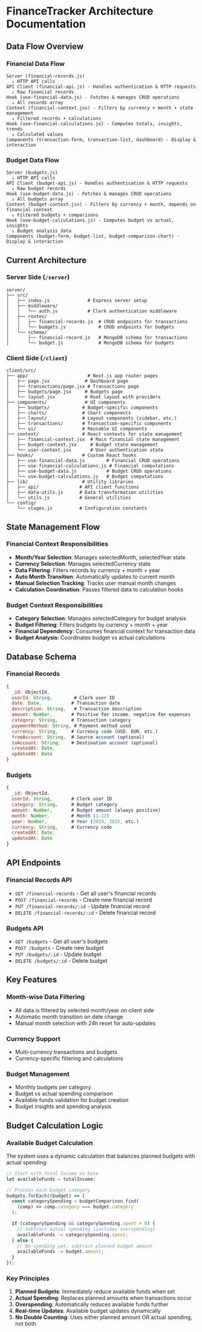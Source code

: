 # FinanceTracker Architecture Documentation

## Data Flow Overview

### Financial Data Flow

```
Server (financial-records.js)
  ↓ HTTP API calls
API Client (financial-api.js) - Handles authentication & HTTP requests
  ↓ Raw financial records
Hook (use-financial-data.js) - Fetches & manages CRUD operations
  ↓ All records array
Context (financial-context.jsx) - Filters by currency + month + state management
  ↓ Filtered records + calculations
Hook (use-financial-calculations.js) - Computes totals, insights, trends
  ↓ Calculated values
Components (transaction-form, transaction-list, dashboard) - Display & interaction
```

### Budget Data Flow

```
Server (budgets.js)
  ↓ HTTP API calls
API Client (budget-api.js) - Handles authentication & HTTP requests
  ↓ Raw budget records
Hook (use-budget-data.js) - Fetches & manages CRUD operations
  ↓ All budgets array
Context (budget-context.jsx) - Filters by currency + month, depends on financial context
  ↓ Filtered budgets + comparisons
Hook (use-budget-calculations.js) - Computes budget vs actual, insights
  ↓ Budget analysis data
Components (budget-form, budget-list, budget-comparison-chart) - Display & interaction
```

## Current Architecture

### Server Side (`/server`)

```
server/
├── src/
│   ├── index.js              # Express server setup
│   ├── middleware/
│   │   └── auth.js           # Clerk authentication middleware
│   ├── routes/
│   │   ├── financial-records.js  # CRUD endpoints for transactions
│   │   └── budgets.js            # CRUD endpoints for budgets
│   └── schema/
│       ├── financial-record.js   # MongoDB schema for transactions
│       └── budget.js             # MongoDB schema for budgets
```

### Client Side (`/client`)

```
client/src/
├── app/                      # Next.js app router pages
│   ├── page.jsx             # Dashboard page
│   ├── transactions/page.jsx # Transactions page
│   ├── budgets/page.jsx     # Budgets page
│   └── layout.jsx           # Root layout with providers
├── components/              # UI components
│   ├── budgets/            # Budget-specific components
│   ├── charts/             # Chart components
│   ├── layout/             # Layout components (sidebar, etc.)
│   ├── transactions/       # Transaction-specific components
│   └── ui/                 # Reusable UI components
├── context/                # React contexts for state management
│   ├── financial-context.jsx  # Main financial state management
│   ├── budget-context.jsx     # Budget state management
│   └── user-context.jsx       # User authentication state
├── hooks/                  # Custom React hooks
│   ├── use-financial-data.js        # Financial CRUD operations
│   ├── use-financial-calculations.js # Financial computations
│   ├── use-budget-data.js           # Budget CRUD operations
│   └── use-budget-calculations.js   # Budget computations
├── lib/                    # Utility libraries
│   ├── api/               # API client functions
│   ├── data-utils.js      # Data transformation utilities
│   └── utils.js           # General utilities
└── config/
    └── stages.js          # Configuration constants
```

## State Management Flow

### Financial Context Responsibilities

- **Month/Year Selection**: Manages selectedMonth, selectedYear state
- **Currency Selection**: Manages selectedCurrency state
- **Data Filtering**: Filters records by currency + month + year
- **Auto Month Transition**: Automatically updates to current month
- **Manual Selection Tracking**: Tracks user manual month changes
- **Calculation Coordination**: Passes filtered data to calculation hooks

### Budget Context Responsibilities

- **Category Selection**: Manages selectedCategory for budget analysis
- **Budget Filtering**: Filters budgets by currency + month + year
- **Financial Dependency**: Consumes financial context for transaction data
- **Budget Analysis**: Coordinates budget vs actual calculations

##  Database Schema

### Financial Records

```javascript
{
  _id: ObjectId,
  userId: String,        # Clerk user ID
  date: Date,           # Transaction date
  description: String,   # Transaction description
  amount: Number,       # Positive for income, negative for expenses
  category: String,     # Transaction category
  paymentMethod: String, # Payment method used
  currency: String,     # Currency code (USD, EUR, etc.)
  fromAccount: String,  # Source account (optional)
  toAccount: String,    # Destination account (optional)
  createdAt: Date,
  updatedAt: Date
}
```

### Budgets

```javascript
{
  _id: ObjectId,
  userId: String,       # Clerk user ID
  category: String,     # Budget category
  amount: Number,       # Budget amount (always positive)
  month: Number,        # Month (1-12)
  year: Number,         # Year (2024, 2025, etc.)
  currency: String,     # Currency code
  createdAt: Date,
  updatedAt: Date
}
```

## API Endpoints

### Financial Records API

- `GET /financial-records` - Get all user's financial records
- `POST /financial-records` - Create new financial record
- `PUT /financial-records/:id` - Update financial record
- `DELETE /financial-records/:id` - Delete financial record

### Budgets API

- `GET /budgets` - Get all user's budgets
- `POST /budgets` - Create new budget
- `PUT /budgets/:id` - Update budget
- `DELETE /budgets/:id` - Delete budget

## Key Features

### Month-wise Data Filtering

- All data is filtered by selected month/year on client side
- Automatic month transition on date change
- Manual month selection with 24h reset for auto-updates

### Currency Support

- Multi-currency transactions and budgets
- Currency-specific filtering and calculations

### Budget Management

- Monthly budgets per category
- Budget vs actual spending comparison
- Available funds validation for budget creation
- Budget insights and spending analysis

## Budget Calculation Logic

### Available Budget Calculation

The system uses a dynamic calculation that balances planned budgets with actual spending:

```javascript
// Start with Total Income as base
let availableFunds = totalIncome;

// Process each budget category
budgets.forEach((budget) => {
  const categorySpending = budgetComparison.find(
    (comp) => comp.category === budget.category
  );

  if (categorySpending && categorySpending.spent > 0) {
    // Subtract actual spending (includes overspending)
    availableFunds -= categorySpending.spent;
  } else {
    // No spending yet, subtract planned budget amount
    availableFunds -= budget.amount;
  }
});
```

### Key Principles

1. **Planned Budgets**: Immediately reduce available funds when set
2. **Actual Spending**: Replaces planned amounts when transactions occur
3. **Overspending**: Automatically reduces available funds further
4. **Real-time Updates**: Available budget updates dynamically
5. **No Double Counting**: Uses either planned amount OR actual spending, not both

